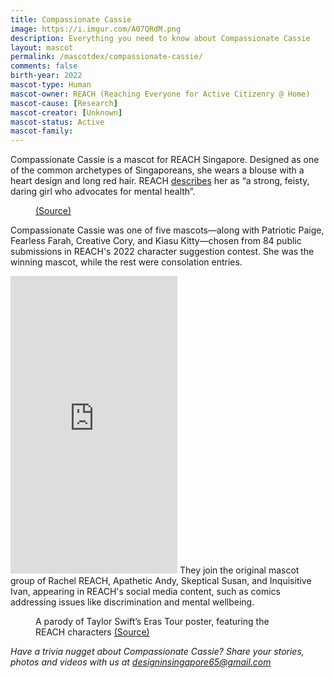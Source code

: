 ```yaml
---
title: Compassionate Cassie
image: https://i.imgur.com/A07QRdM.png
description: Everything you need to know about Compassionate Cassie
layout: mascot
permalink: /mascotdex/compassionate-cassie/
comments: false
birth-year: 2022
mascot-type: Human
mascot-owner: REACH (Reaching Everyone for Active Citizenry @ Home)
mascot-cause: [Research]
mascot-creator: [Unknown]
mascot-status: Active
mascot-family:
---
```


Compassionate Cassie is a mascot for REACH Singapore. Designed as one of the common archetypes of Singaporeans, she wears a blouse with a heart design and long red hair. REACH <a href="https://www.reach.gov.sg/who-we-are/reach-characters">describes</a> her as “a strong, feisty, daring girl who advocates for mental health”.

<figure>
<img src="https://i.imgur.com/pp79fDI.png" alt="">
<figcaption> <a href="https://www.reach.gov.sg/who-we-are/reach-characters">(Source)</a></figcaption>
</figure>

Compassionate Cassie was one of five mascots—along with Patriotic Paige, Fearless Farah, Creative Cory, and Kiasu Kitty—chosen from 84 public submissions in REACH's 2022 character suggestion contest. She was the winning mascot, while the rest were consolation entries.

<iframe src="https://www.facebook.com/plugins/video.php?height=476&href=https%3A%2F%2Fwww.facebook.com%2FREACHSingapore%2Fvideos%2F766782307833574%2F&show_text=false&width=267&t=0" width="267" height="476" style="border:none;overflow:hidden" scrolling="no" frameborder="0" allowfullscreen="true" allow="autoplay; clipboard-write; encrypted-media; picture-in-picture; web-share" allowFullScreen="true"></iframe>
They join the original mascot group of Rachel REACH, Apathetic Andy, Skeptical Susan, and Inquisitive Ivan, appearing in REACH's social media content, such as comics addressing issues like discrimination and mental wellbeing.
<figure>
<img src="https://i.imgur.com/C1A4Vv1.jpg" alt="">
<figcaption>A parody of Taylor Swift’s Eras Tour poster, featuring the REACH characters <a href="https://www.facebook.com/photo/?fbid=793956392765655&set=a.223512983143335" target="_blank">(Source)</a></figcaption>
</figure>

<i>Have a trivia nugget about Compassionate Cassie? Share your stories, photos and videos with us at designinsingapore65@gmail.com</i>
